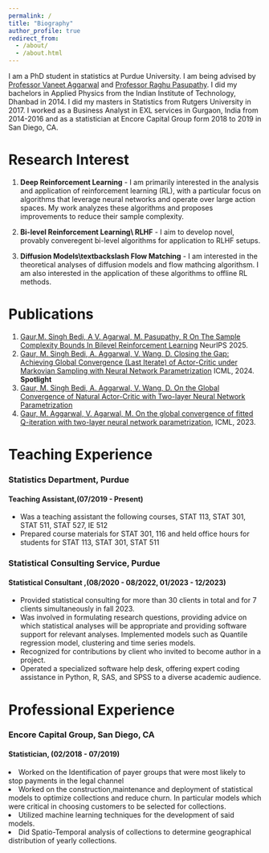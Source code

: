 ```yaml
---
permalink: /
title: "Biography"
author_profile: true
redirect_from: 
  - /about/
  - /about.html
---
```


I am a PhD student in statistics at Purdue University. I am being advised by [Professor Vaneet Aggarwal](https://engineering.purdue.edu/IE/people/ptProfile?resource_id=119657) and [Professor Raghu Pasupathy](https://www.stat.purdue.edu/people/faculty/pasupath.html). I did my bachelors in Applied Physics from the Indian Institute of Technology, Dhanbad in 2014. I did my masters in Statistics from Rutgers University in 2017. I worked as a Business Analyst in EXL services in Gurgaon, India from 2014-2016 and as a statistician at Encore Capital Group form 2018 to 2019 in San Diego, CA.


Research Interest
======
   1. <b>Deep Reinforcement Learning</b> - I am primarily interested in the analysis and application of reinforcement learning (RL), with a particular focus on algorithms that leverage neural networks and operate over large action spaces. My work analyzes these algorithms and proposes improvements to reduce their sample complexity.

   2. <b>Bi-level Reinforcement Learning\ RLHF</b> - I aim to develop novel, provably converegent bi-level algorithms for application to RLHF setups.
    
   3. <b>Diffusion Models\textbackslash Flow Matching</b> - I am interested in the theoretical analyses of diffusion models and flow mathcing algorithsm. I am also interested in the application of these algorithms to offline RL methods.

Publications
======
1. [Gaur,M. Singh Bedi, A V. Agarwal, M. Pasupathy, R On The Sample Complexity Bounds In Bilevel Reinforcement Learning](https://arxiv.org/pdf/2503.17644?) NeurIPS 2025.
2. [Gaur, M. Singh Bedi, A. Aggarwal, V. Wang, D. Closing the Gap: Achieving Global Convergence (Last Iterate) of Actor-Critic under Markovian Sampling with Neural Network Parametrization](https://proceedings.mlr.press/v235/gaur24a.html) ICML, 2024. <b>Spotlight</b>    
3. [Gaur, M. Singh Bedi, A. Aggarwal, V. Wang, D. On the Global Convergence of Natural Actor-Critic with Two-layer Neural Network Parametrization](https://proceedings.mlr.press/v235/gaur24a.html) 
4. [Gaur, M. Aggarwal, V. Agarwal, M. On the global convergence of fitted Q-iteration with two-layer neural network parametrization](https://arxiv.org/abs/2306.10486), ICML, 2023.

Teaching Experience
======
<h3> Statistics Department, Purdue </h3> 
<h4> Teaching Assistant,(07/2019 - Present) </h4> 
<ul>
<li> Was a teaching assistant the following courses, STAT 113, STAT 301, STAT 511, STAT 527, IE 512 </li>
<li> Prepared course materials for STAT 301, 116 and held office hours for students for STAT 113, STAT 301, STAT 511 </li>
</ul>

<h3> Statistical Consulting Service, Purdue </h3> 
<h4> Statistical Consultant ,(08/2020 - 08/2022, 01/2023 - 12/2023) </h4> 
<ul>
<li>Provided statistical consulting for more than 30 clients in total and for 7 clients simultaneously in fall 2023.</li>
<li> Was involved in formulating research questions, providing advice on which statistical analyses will be appropriate and providing software support for relevant analyses. Implemented models such as Quantile regression model, clustering and time series models.</li>
<li> Recognized for contributions by client who invited to become author in a project.</li>
<li> Operated a specialized software help desk, offering expert coding assistance in Python, R, SAS, and SPSS to a diverse academic audience. </li>
</ul>

Professional Experience
======
<h3> Encore Capital Group, San Diego, CA </h3> 
<h4> Statistician, (02/2018 - 07/2019) </h4> 
<li> Worked on the Identification of payer groups that were most likely to stop payments in the legal channel </li>
<li> Worked on the construction,maintenance and deployment of statistical models to optimize collections and reduce churn. In particular models which were critical in choosing customers to be selected for collections.</li>  
<li> Utilized machine learning techniques for the development of said models.</li>
<li> Did Spatio-Temporal analysis of collections to determine geographical distribution of yearly collections.</li>

